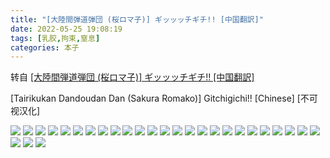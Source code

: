 ```yaml
---
title: "[大陸間弾道弾団 (桜ロマ子)] ギッッッチギチ!! [中国翻訳]"
date: 2022-05-25 19:08:19
tags: [乳胶,拘束,窒息]
categories: 本子
---
```


转自 [[大陸間弾道弾団 (桜ロマ子)] ギッッッチギチ!! [中国翻訳]](https://nhentai.com/zh/comic/tairikukan-dandoudan-dan-sakura-romako-gitchigichi-chinese)

\[Tairikukan Dandoudan Dan (Sakura Romako)\] Gitchigichi!! \[Chinese\] \[不可视汉化\]

![](1.webp)
![](2.webp)
![](3.webp)
![](4.webp)
![](5.webp)
![](6.webp)
![](7.webp)
![](8.webp)
![](9.webp)
![](10.webp)
![](11.webp)
![](12.webp)
![](13.webp)
![](14.webp)
![](15.webp)
![](16.webp)
![](17.webp)
![](18.webp)
![](19.webp)
![](20.webp)
![](21.webp)
![](22.webp)
![](23.webp)
![](24.webp)
![](25.webp)
![](26.webp)
![](27.webp)
![](28.webp)